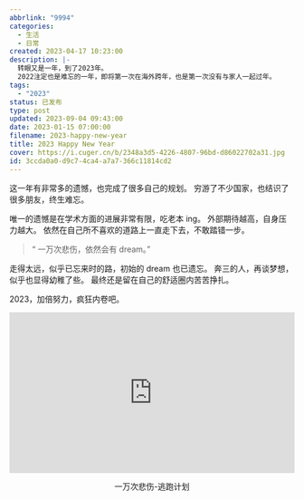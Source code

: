 ```yaml
---
abbrlink: "9994"
categories:
  - 生活
  - 日常
created: 2023-04-17 10:23:00
description: |-
  转眼又是一年，到了2023年。
  2022注定也是难忘的一年，即将第一次在海外跨年，也是第一次没有与家人一起过年。
tags:
  - "2023"
status: 已发布
type: post
updated: 2023-09-04 09:43:00
date: 2023-01-15 07:00:00
filename: 2023-happy-new-year
title: 2023 Happy New Year
cover: https://i.cuger.cn/b/2348a3d5-4226-4807-96bd-d86022702a31.jpg
id: 3ccda0a0-d9c7-4ca4-a7a7-366c11814cd2
---
```


这一年有非常多的遗憾，也完成了很多自己的规划。 穷游了不少国家，也结识了很多朋友，终生难忘。

唯一的遗憾是在学术方面的进展非常有限，吃老本 ing。 外部期待越高，自身压力越大。 依然在自己所不喜欢的道路上一直走下去，不敢踏错一步。

> “ 一万次悲伤，依然会有 dream。”

走得太远，似乎已忘来时的路，初始的 dream 也已遗忘。 奔三的人，再谈梦想，似乎也显得幼稚了些。 最终还是留在自己的舒适圈内苦苦挣扎。

2023，加倍努力，疯狂内卷吧。

<div style="width: 100%; margin-top: 4px; margin-bottom: 4px;"><iframe src="https://www.youtube.com/embed/r7iLI8vW4bE" scrolling="no" border="0" frameborder="no" framespacing="0" allowfullscreen="true" style="width: 100%; margin:0; aspect-ratio: 16/9;"> </iframe><div style="text-align: center; margin:0;"><p>一万次悲伤-逃跑计划</p></div></div>
